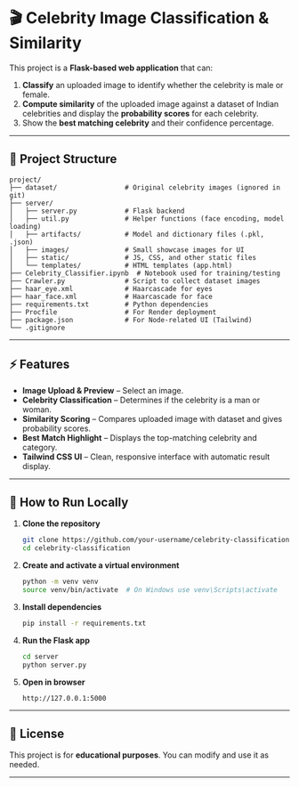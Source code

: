 # 🎬 Celebrity Image Classification & Similarity

This project is a **Flask-based web application** that can:

1. **Classify** an uploaded image to identify whether the celebrity is male or female.  
2. **Compute similarity** of the uploaded image against a dataset of Indian celebrities and display the **probability scores** for each celebrity.  
3. Show the **best matching celebrity** and their confidence percentage.  

---

## 📂 Project Structure

```
project/
├── dataset/                 # Original celebrity images (ignored in git)
├── server/
│   ├── server.py            # Flask backend
│   ├── util.py              # Helper functions (face encoding, model loading)
│   ├── artifacts/           # Model and dictionary files (.pkl, .json)
│   ├── images/              # Small showcase images for UI
│   ├── static/              # JS, CSS, and other static files
│   └── templates/           # HTML templates (app.html)
├── Celebrity_Classifier.ipynb  # Notebook used for training/testing
├── Crawler.py               # Script to collect dataset images
├── haar_eye.xml             # Haarcascade for eyes
├── haar_face.xml            # Haarcascade for face
├── requirements.txt         # Python dependencies
├── Procfile                 # For Render deployment
├── package.json             # For Node-related UI (Tailwind)
└── .gitignore
```

---

## ⚡ Features

- **Image Upload & Preview** – Select an image.  
- **Celebrity Classification** – Determines if the celebrity is a man or woman.  
- **Similarity Scoring** – Compares uploaded image with dataset and gives probability scores.  
- **Best Match Highlight** – Displays the top-matching celebrity and category.  
- **Tailwind CSS UI** – Clean, responsive interface with automatic result display.  

---

## 🚀 How to Run Locally

1. **Clone the repository**
   ```bash
   git clone https://github.com/your-username/celebrity-classification.git
   cd celebrity-classification
   ```

2. **Create and activate a virtual environment**
   ```bash
   python -m venv venv
   source venv/bin/activate  # On Windows use venv\Scripts\activate
   ```

3. **Install dependencies**
   ```bash
   pip install -r requirements.txt
   ```

4. **Run the Flask app**
   ```bash
   cd server
   python server.py
   ```

5. **Open in browser**
   ```
   http://127.0.0.1:5000
   ```

---

## 📜 License

This project is for **educational purposes**. You can modify and use it as needed.

---